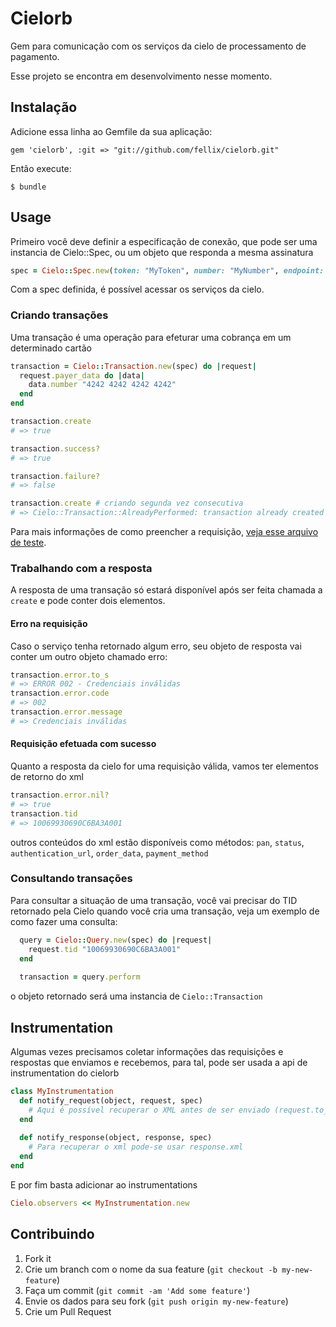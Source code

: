 # Cielorb

Gem para comunicação com os serviços da cielo de processamento de pagamento.

Esse projeto se encontra em desenvolvimento nesse momento.

## Instalação

Adicione essa linha ao Gemfile da sua aplicação:

    gem 'cielorb', :git => "git://github.com/fellix/cielorb.git"

Então execute:

    $ bundle

## Usage

Primeiro você deve definir a especificação de conexão, que pode ser uma instancia de Cielo::Spec,
ou um objeto que responda a mesma assinatura

```ruby
spec = Cielo::Spec.new(token: "MyToken", number: "MyNumber", endpoint: "URL do serviço a ser enviado os dados")
```

Com a spec definida, é possível acessar os serviços da cielo.

### Criando transações

Uma transação é uma operação para efeturar uma cobrança em um determinado cartão

```ruby
transaction = Cielo::Transaction.new(spec) do |request|
  request.payer_data do |data|
    data.number "4242 4242 4242 4242"
  end
end

transaction.create
# => true

transaction.success?
# => true

transaction.failure?
# => false

transaction.create # criando segunda vez consecutiva
# => Cielo::Transaction::AlreadyPerformed: transaction already created
```

Para mais informações de como preencher a requisição, [veja esse arquivo de teste](https://github.com/fellix/cielorb/blob/master/test/transaction_request_test.rb#L8-L37).

### Trabalhando com a resposta

A resposta de uma transação só estará disponível após ser feita chamada a ``` create ``` e pode conter dois elementos.

#### Erro na requisição

Caso o serviço tenha retornado algum erro, seu objeto de resposta vai conter um outro objeto chamado erro:

```ruby
transaction.error.to_s
# => ERROR 002 - Credenciais inválidas
transaction.error.code
# => 002
transaction.error.message
# => Credenciais inválidas
```

#### Requisição efetuada com sucesso

Quanto a resposta da cielo for uma requisição válida, vamos ter elementos de retorno do xml

``` ruby
transaction.error.nil?
# => true
transaction.tid
# => 10069930690C6BA3A001
```

outros conteúdos do xml estão disponíveis como métodos: ```pan```, ```status```, ```authentication_url```, ```order_data```, ```payment_method```

### Consultando transações

Para consultar a situação de uma transação, você vai precisar do TID retornado pela Cielo quando você cria uma transação, veja um exemplo de como fazer uma consulta:

```ruby
  query = Cielo::Query.new(spec) do |request|
    request.tid "10069930690C6BA3A001"
  end
  
  transaction = query.perform
```

o objeto retornado será uma instancia de ``` Cielo::Transaction ```

## Instrumentation

Algumas vezes precisamos coletar informações das requisições e respostas que enviamos e recebemos, para tal, pode ser usada a api de instrumentation do cielorb

``` ruby
class MyInstrumentation
  def notify_request(object, request, spec)
    # Aqui é possível recuperar o XML antes de ser enviado (request.to_xml), por exemplo.
  end
  
  def notify_response(object, response, spec)
    # Para recuperar o xml pode-se usar response.xml
  end
end
```

E por fim basta adicionar ao instrumentations

``` ruby
Cielo.observers << MyInstrumentation.new
```

## Contribuindo

1. Fork it
2. Crie um branch com o nome da sua feature (`git checkout -b my-new-feature`)
3. Faça um commit (`git commit -am 'Add some feature'`)
4. Envie os dados para seu fork (`git push origin my-new-feature`)
5. Crie um Pull Request
